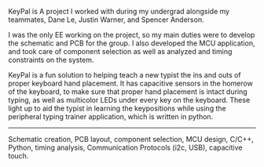 KeyPal is A project I worked with during my undergrad alongside my teammates, Dane Le, Justin Warner, and Spencer Anderson.

I was the only EE working on the project, so my main duties were to develop the schematic and PCB for the group. I also developed the MCU application, and took care of component selection as well as analyzed and timing constraints on the system.

KeyPal is a fun solution to helping teach a new typist the ins and outs of proper keyboard hand placement.
It has capacitive sensors in the homerow of the keyboard, to make sure that proper hand placement is intact during typing, as well as multicolor LEDs under every key on the keyboard. These light up to aid the typist in learning the keypositions while using the peripheral typing trainer application, which is written in python.

________________________________________________________________________________________________________________________

Schematic creation, PCB layout, component selection, MCU design, C/C++, Python, timing analysis, Communication Protocols (i2c, USB),  capacitive touch.
